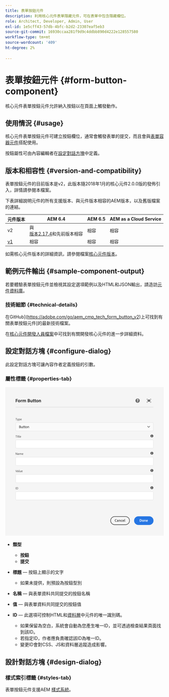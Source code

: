 ```yaml
---
title: 表單按鈕元件
description: 利用核心元件表單隱藏元件，可在表單中包含隱藏欄位。
role: Architect, Developer, Admin, User
exl-id: 1e5cff43-57db-4bfc-b2d2-23307eaf5eb3
source-git-commit: 16930ccaa281f9d9c4ddbb890d4222e128557580
workflow-type: tm+mt
source-wordcount: '409'
ht-degree: 2%

---
```


# 表單按鈕元件 {#form-button-component}

核心元件表單按鈕元件允許納入按鈕以在頁面上觸發動作。

## 使用情況 {#usage}

核心元件表單按鈕元件可建立按鈕欄位，通常會觸發表單的提交，而且會與[表單容器元件](form-container.md)搭配使用。

按鈕屬性可由內容編輯者在[設定對話方塊](#configure-dialog)中定義。

## 版本和相容性 {#version-and-compatibility}

表單按鈕元件的目前版本是v2，此版本隨2018年1月的核心元件2.0.0版的發佈引入，詳情請參閱本檔案。

下表詳細說明元件的所有支援版本、與元件版本相容的AEM版本，以及舊版檔案的連結。

| 元件版本 | AEM 6.4 | AEM 6.5 | AEM as a Cloud Service  |
|--- |--- |--- |---|
| v2 | 與<br>[版本2.17.4](/help/versions.md)和先前版本相容 | 相容 | 相容 |
| [v1](/help/components/v1/form-button-v1.md) | 相容 | 相容 | 相容 |

如需核心元件版本的詳細資訊，請參閱檔案[核心元件版本](/help/versions.md)。

## 範例元件輸出 {#sample-component-output}

若要體驗表單按鈕元件並檢視其設定選項範例以及HTML和JSON輸出，請造訪[元件資料庫](https://adobe.com/go/aem_cmp_library_form_button)。

### 技術細節 {#technical-details}

在GitHub](https://adobe.com/go/aem_cmp_tech_form_button_v2)上可找到有關表單按鈕元件[的最新技術檔案。

在[核心元件開發人員檔案](/help/developing/overview.md)中可找到有關開發核心元件的進一步詳細資料。

## 設定對話方塊 {#configure-dialog}

此設定對話方塊可讓內容作者定義按鈕的引數。

### 屬性標籤 {#properties-tab}

![表單按鈕元件的編輯對話方塊](/help/assets/form-button-edit.png)

* **類型**

   * **按鈕**
   * **提交**

* **標題** — 按鈕上顯示的文字

   * 如果未提供，則預設為按鈕型別

* **名稱** — 與表單資料共同提交的按鈕名稱
* **值** — 與表單資料共同提交的按鈕值

* **ID** — 此選項可控制HTML和[資料層](/help/developing/data-layer/overview.md)中元件的唯一識別碼。
   * 如果保留為空白，系統會自動為您產生唯一ID，並可透過檢查結果頁面找到該ID。
   * 若指定ID，作者應負責確認該ID為唯一ID。
   * 變更ID會對CSS、JS和資料層追蹤造成影響。

## 設計對話方塊 {#design-dialog}

### 樣式索引標籤 {#styles-tab}

表單按鈕元件支援AEM [樣式系統](/help/get-started/authoring.md#component-styling)。
